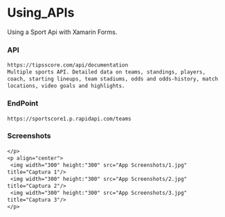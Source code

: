 # Using_APIs
Using a Sport Api with Xamarin Forms.

### API
    https://tipsscore.com/api/documentation
    Multiple sports API. Detailed data on teams, standings, players, coach, starting lineups, team stadiums, odds and odds-history, match locations, video goals and highlights. 

### EndPoint
    https://sportscore1.p.rapidapi.com/teams

### Screenshots
    </p>
    <p align="center">
     <img width="300" height:"300" src="App Screenshots/1.jpg" title="Captura 1"/> 
     <img width="300" height:"300" src="App Screenshots/2.jpg" title="Captura 2"/> 
     <img width="300" height:"300" src="App Screenshots/3.jpg" title="Captura 3"/>
    </p>
